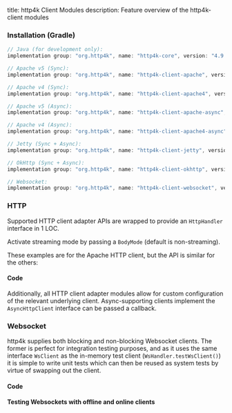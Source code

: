 title: http4k Client Modules
description: Feature overview of the http4k-client modules

### Installation (Gradle)

```groovy
// Java (for development only):
implementation group: "org.http4k", name: "http4k-core", version: "4.9.8.0"

// Apache v5 (Sync): 
implementation group: "org.http4k", name: "http4k-client-apache", version: "4.9.8.0"

// Apache v4 (Sync): 
implementation group: "org.http4k", name: "http4k-client-apache4", version: "4.9.8.0"

// Apache v5 (Async): 
implementation group: "org.http4k", name: "http4k-client-apache-async", version: "4.9.8.0"

// Apache v4 (Async): 
implementation group: "org.http4k", name: "http4k-client-apache4-async", version: "4.9.8.0"

// Jetty (Sync + Async): 
implementation group: "org.http4k", name: "http4k-client-jetty", version: "4.9.8.0"

// OkHttp (Sync + Async): 
implementation group: "org.http4k", name: "http4k-client-okhttp", version: "4.9.8.0"

// Websocket: 
implementation group: "org.http4k", name: "http4k-client-websocket", version: "4.9.8.0"
```

### HTTP
Supported HTTP client adapter APIs are wrapped to provide an `HttpHandler` interface in 1 LOC.

Activate streaming mode by passing a `BodyMode` (default is non-streaming).

These examples are for the Apache HTTP client, but the API is similar for the others:

#### Code [<img class="octocat"/>](https://github.com/http4k/http4k/blob/master/src/docs/guide/reference/clients/example_http.kt)

<script src="https://gist-it.appspot.com/https://github.com/http4k/http4k/blob/master/src/docs/guide/reference/clients/example_http.kt"></script>

Additionally, all HTTP client adapter modules allow for custom configuration of the relevant underlying client. Async-supporting clients implement the `AsyncHttpClient` interface can be passed a callback.

### Websocket
http4k supplies both blocking and non-blocking Websocket clients. The former is perfect for integration testing purposes, and as it uses the same interface `WsClient` as the in-memory test client (`WsHandler.testWsClient()`) it is simple to write unit tests which can then be reused as system tests by virtue of swapping out the client.

#### Code [<img class="octocat"/>](https://github.com/http4k/http4k/blob/master/src/docs/guide/reference/clients/example_websocket.kt)

<script src="https://gist-it.appspot.com/https://github.com/http4k/http4k/blob/master/src/docs/guide/reference/clients/example_websocket.kt"></script>

#### Testing Websockets with offline and online clients [<img class="octocat"/>](https://github.com/http4k/http4k/blob/master/src/docs/guide/reference/clients/TestingWebsockets.kt)

<script src="https://gist-it.appspot.com/https://github.com/http4k/http4k/blob/master/src/docs/guide/reference/clients/TestingWebsockets.kt"></script>
